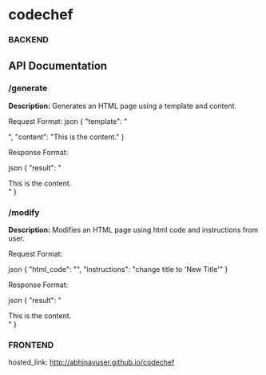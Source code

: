 # codechef
### BACKEND ###
## API Documentation

### /generate

**Description:** Generates an HTML page using a template and content.

Request Format:
json
{
    "template": "<html><body><div id='content'></div></body></html>",
    "content": "This is the content."
}

Response Format:

json
{
    "result": "<html><body><div id='content'>This is the content.</div></body></html>"
}

### /modify

**Description:** Modifies an HTML page using html code and instructions from user.

Request Format:

json
{
    "html_code": "<html><head><title>Old Title</title></head><body></body></html>",
    "instructions": "change title to 'New Title'"
}

Response Format:

json
{
    "result": "<html><body><div id='content'>This is the content.</div></body></html>"
}

### FRONTEND ###
hosted_link: http://abhinavuser.github.io/codechef